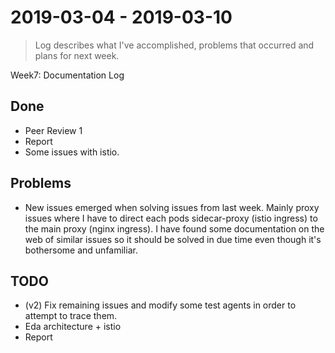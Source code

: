 #  2019-03-04 - 2019-03-10
> Log describes what I've accomplished, problems that occurred and plans for next week.

Week7: Documentation Log

## Done
* Peer Review 1
* Report
* Some issues with istio. 


## Problems
* New issues emerged when solving issues from last week. Mainly proxy issues where I have to direct each pods sidecar-proxy (istio ingress) to the main proxy (nginx ingress). I have found some documentation on the web of similar issues so it should be solved in due time even though it's bothersome and unfamiliar.
 


## TODO
* (v2) Fix remaining issues and modify some test agents in order to attempt to trace them.
* Eda architecture + istio
* Report
